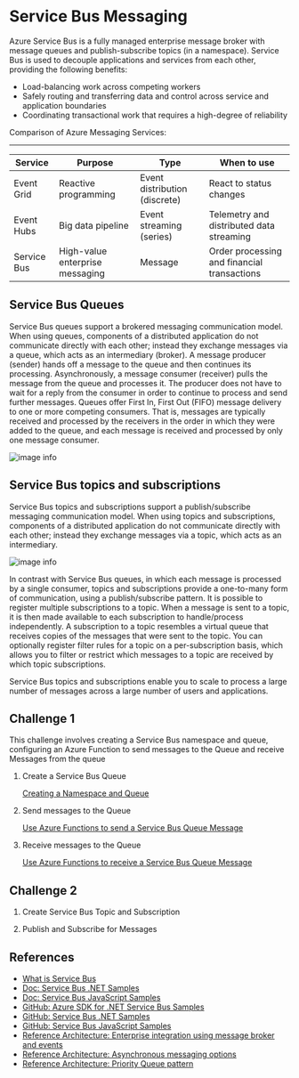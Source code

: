 # Service Bus Messaging

Azure Service Bus is a fully managed enterprise message broker with message queues and publish-subscribe topics (in a namespace). Service Bus is used to decouple applications and services from each other, providing the following benefits:

- Load-balancing work across competing workers
- Safely routing and transferring data and control across service and application boundaries
- Coordinating transactional work that requires a high-degree of reliability

Comparison of Azure Messaging Services:

---
| Service	| Purpose | Type  | When to use |
|-----------|---------|-------|-------------|
| Event Grid | Reactive programming | Event distribution (discrete) | React to status changes |
| Event Hubs | Big data pipeline | Event streaming (series) | Telemetry and distributed data streaming |
| Service Bus | High-value enterprise messaging | Message | Order processing and financial transactions |

## Service Bus Queues

Service Bus queues support a brokered messaging communication model. When using queues, components of a distributed application do not communicate directly with each other; instead they exchange messages via a queue, which acts as an intermediary (broker). A message producer (sender) hands off a message to the queue and then continues its processing. Asynchronously, a message consumer (receiver) pulls the message from the queue and processes it. The producer does not have to wait for a reply from the consumer in order to continue to process and send further messages. Queues offer First In, First Out (FIFO) message delivery to one or more competing consumers. That is, messages are typically received and processed by the receivers in the order in which they were added to the queue, and each message is received and processed by only one message consumer.

![image info](https://docs.microsoft.com/en-us/azure/includes/media/howto-service-bus-queues/sb-queues-08.png)

## Service Bus topics and subscriptions

Service Bus topics and subscriptions support a publish/subscribe messaging communication model. When using topics and subscriptions, components of a distributed application do not communicate directly with each other; instead they exchange messages via a topic, which acts as an intermediary.

![image info](https://docs.microsoft.com/en-us/azure/service-bus-messaging/media/service-bus-java-how-to-use-topics-subscriptions/sb-topics-01.png)

In contrast with Service Bus queues, in which each message is processed by a single consumer, topics and subscriptions provide a one-to-many form of communication, using a publish/subscribe pattern. It is possible to register multiple subscriptions to a topic. When a message is sent to a topic, it is then made available to each subscription to handle/process independently. A subscription to a topic resembles a virtual queue that receives copies of the messages that were sent to the topic. You can optionally register filter rules for a topic on a per-subscription basis, which allows you to filter or restrict which messages to a topic are received by which topic subscriptions.

Service Bus topics and subscriptions enable you to scale to process a large number of messages across a large number of users and applications.

## Challenge 1

This challenge involves creating a Service Bus namespace and queue, configuring an Azure Function to send messages to the Queue and receive Messages from the queue

1. Create a Service Bus Queue

    [Creating a Namespace and Queue](https://docs.microsoft.com/en-us/azure/service-bus-messaging/service-bus-quickstart-cli)

1. Send messages to the Queue

    [Use Azure Functions to send a Service Bus Queue Message](https://docs.microsoft.com/en-us/azure/azure-functions/functions-bindings-service-bus-output)

1. Receive messages to the Queue

    [Use Azure Functions to receive a Service Bus Queue Message](https://docs.microsoft.com/en-us/azure/azure-functions/functions-bindings-service-bus-output)

## Challenge 2

1. Create Service Bus Topic and Subscription

1. Publish and Subscribe for Messages

## References

- [What is Service Bus](https://docs.microsoft.com/en-us/azure/service-bus-messaging/service-bus-messaging-overview)
- [Doc: Service Bus .NET Samples](https://docs.microsoft.com/en-us/samples/azure/azure-sdk-for-net/azuremessagingservicebus-samples/)
- [Doc: Service Bus JavaScript Samples](https://docs.microsoft.com/en-us/samples/azure/azure-sdk-for-js/service-bus-javascript/)
- [GitHub: Azure SDK for .NET Service Bus Samples](https://github.com/Azure/azure-sdk-for-net/tree/main/sdk/servicebus/Azure.Messaging.ServiceBus)
- [GitHub: Service Bus .NET Samples](https://github.com/Azure/azure-service-bus/tree/master/samples/DotNet/Microsoft.Azure.ServiceBus)
- [GitHub: Service Bus JavaScript Samples](https://github.com/Azure/azure-sdk-for-js/tree/main/sdk/servicebus/service-bus/samples/v7/javascript)
- [Reference Architecture: Enterprise integration using message broker and events](https://docs.microsoft.com/en-us/azure/architecture/reference-architectures/enterprise-integration/queues-events)
- [Reference Architecture: Asynchronous messaging options](https://docs.microsoft.com/en-us/azure/architecture/guide/technology-choices/messaging)
- [Reference Architecture: Priority Queue pattern](https://docs.microsoft.com/en-us/azure/architecture/patterns/priority-queue)
